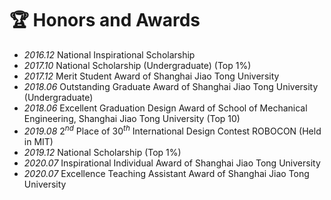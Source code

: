 # &#x1F3C6; Honors and Awards
- *2016.12*  National Inspirational Scholarship
- *2017.10*  National Scholarship (Undergraduate) (Top 1%)
- *2017.12*  Merit Student Award of Shanghai Jiao Tong University 
- *2018.06*  Outstanding Graduate Award of Shanghai Jiao Tong University (Undergraduate) 
- *2018.06*  Excellent Graduation Design Award of School of Mechanical Engineering, Shanghai Jiao Tong University (Top 10) 
- *2019.08*  $2^{nd}$ Place of ${30}^{th}$ International Design Contest ROBOCON (Held in MIT)
- *2019.12*  National Scholarship (Top 1%)
- *2020.07*  Inspirational Individual Award of Shanghai Jiao Tong University 
- *2020.07*  Excellence Teaching Assistant Award of Shanghai Jiao Tong University 

